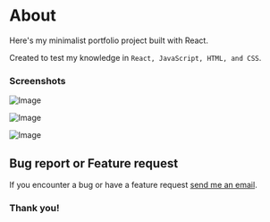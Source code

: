 # About
Here's my minimalist portfolio project built with React.

Created to test my knowledge in `React, JavaScript, HTML, and CSS`.

### Screenshots
![Image](https://github.com/user-attachments/assets/4db6b312-7bf9-4823-9756-807f7ac181bc)

![Image](https://github.com/user-attachments/assets/7c60b218-54da-438e-b3ad-07b07040e0ef)

![Image](https://github.com/user-attachments/assets/e451cba9-a5bb-4804-8dcf-ac35958115a0)


## Bug report or Feature request
If you encounter a bug or have a feature request [send me an email](mailto:marcusrangelcoelho@gmail.com).

### Thank you!
